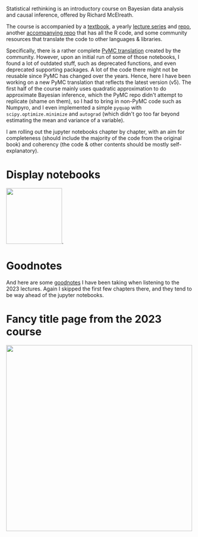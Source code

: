 Statistical rethinking is an introductory course on Bayesian data analysis and causal inference, offered by Richard McElreath. 

The course is accompanied by a [textbook](https://xcelab.net/rm/statistical-rethinking/), a yearly [lecture series](https://youtu.be/FdnMWdICdRs) and [repo](https://github.com/rmcelreath/stat_rethinking_2023), another [accompanying repo](https://github.com/rmcelreath/rethinking) that has all the R code, and some community resources that translate the code to other languages & libraries. 

Specifically, there is a rather complete [PyMC translation](https://github.com/pymc-devs/pymc-resources/tree/main/Rethinking_2) created by the community. However, upon an initial run of some of those notebooks, I found a lot of outdated stuff, such as deprecated functions, and even deprecated supporting packages. A lot of the code there might not be reusable since PyMC has changed over the years. Hence, here I have been working on a new PyMC translation that reflects the latest version (v5). The first half of the course mainly uses quadratic approximation to do approximate Bayesian inference, which the PyMC repo didn't attempt to replicate (shame on them), so I had to bring in non-PyMC code such as Numpyro, and I even implemented a simple `pyquap` with `scipy.optimize.minimize` and `autograd` (which didn't go too far beyond estimating the mean and variance of a variable).

I am rolling out the jupyter notebooks chapter by chapter, with an aim for completeness (should include the majority of the code from the original book) and coherency (the code & other contents should be mostly self-explanatory). 

# Display notebooks
[<img src="https://nbviewer.org/static/img/nav_logo.svg" width="150"/>](https://nbviewer.org/github/jaredxfeng/rethinking/tree/dev/).

# Goodnotes
And here are some [goodnotes](https://web.goodnotes.com/s/8ERStxgngckNf2VWF4FujP#page-1) I have been taking when listening to the 2023 lectures. Again I skipped the first few chapters there, and they tend to be way ahead of the jupyter notebooks.

# Fancy title page from the 2023 course
<img src="title.gif" width="500">
